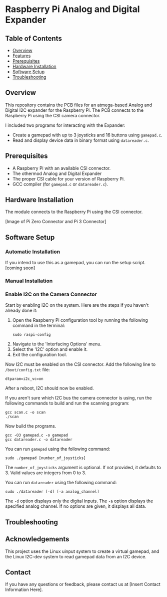 # Raspberry Pi Analog and Digital Expander

## Table of Contents
- [Overview](#overview)
- [Features](#features)
- [Prerequisites](#prerequisites)
- [Hardware Installation](#hardware-installation)
- [Software Setup](#software-setup)
- [Troubleshooting](#troubleshooting)

## Overview
This repository contains the PCB files for an atmega-based Analog and Digital I2C expander for the Raspberry Pi. The PCB connects to the Raspberry Pi using the CSI camera connector.

I included two programs for interacting with the Expander:
- Create a gamepad with up to 3 joysticks and 16 buttons using `gamepad.c`.
- Read and display device data in binary format using `datareader.c`.

## Prerequisites
- A Raspberry Pi with an available CSI connector.
- The othermod Analog and Digital Expander
- The proper CSI cable for your version of Raspberry Pi.
- GCC compiler (for `gamepad.c` or `datareader.c`).

## Hardware Installation
The module connects to the Raspberry Pi using the CSI connector.

[Image of Pi Zero Connector and Pi 3 Connector]

## Software Setup

### Automatic Installation
If you intend to use this as a gamepad, you can run the setup script. [coming soon]

### Manual Installation

### Enable I2C on the Camera Connector
Start by enabling I2C on the system. Here are the steps if you haven't already done it:

1. Open the Raspberry Pi configuration tool by running the following command in the terminal:
   ```
   sudo raspi-config
   ```
2. Navigate to the 'Interfacing Options' menu.
3. Select the 'I2C' option and enable it.
4. Exit the configuration tool.

Now I2C must be enabled on the CSI connector. Add the following line to `/boot/config.txt` file:
```
dtparam=i2c_vc=on
```

After a reboot, I2C should now be enabled.

If you aren't sure which I2C bus the camera connector is using, run the following commands to build and run the scanning program:
```
gcc scan.c -o scan
./scan
```
Now build the programs.
```
gcc -O3 gamepad.c -o gamepad
gcc datareader.c -o datareader
```
You can run `gamepad` using the following command:
```
sudo ./gamepad [number_of_joysticks]
```

The `number_of_joysticks` argument is optional. If not provided, it defaults to 3. Valid values are integers from 0 to 3.

You can run `datareader` using the following command:

```
sudo ./datareader [-d] [-a analog_channel]
```

The `-d` option displays only the digital inputs. The `-a` option displays the specified analog channel. If no options are given, it displays all data.

## Troubleshooting

## Acknowledgements
This project uses the Linux uinput system to create a virtual gamepad, and the Linux I2C-dev system to read gamepad data from an I2C device.

## Contact
If you have any questions or feedback, please contact us at [Insert Contact Information Here].
```
